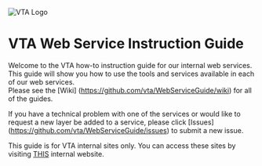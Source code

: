 ![VTA Logo](https://vta.github.io/VTA_Long_Transparent.png)
# VTA Web Service Instruction Guide 
Welcome to the VTA how-to instruction guide for our internal web services.  This guide will show you how to use the tools and services available in each of our web services.  
Please see the [Wiki] (https://github.com/vta/WebServiceGuide/wiki) for all of the guides.

If you have a technical problem with one of the services or would like to request a new layer be added to a service, please click [Issues] (https://github.com/vta/WebServiceGuide/issues) to submit a new issue.

This guide is for VTA internal sites only. You can access these sites by visiting <a href="http://vtagis/maps" target="_blank"> THIS</a>  internal website. 
